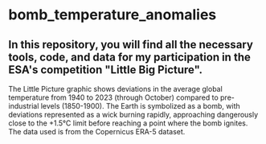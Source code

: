 # bomb_temperature_anomalies
In this repository, you will find all the necessary tools, code, and data for my participation in the ESA's competition "Little Big Picture".
-----------------------------------------------------------------------------------------------
The Little Picture graphic shows deviations in the average global temperature from 1940 to 2023
(through October) compared to pre-industrial levels (1850-1900). The Earth is symbolized as a bomb,
with deviations represented as a wick burning rapidly, approaching dangerously close to the +1.5°C limit
before reaching a point where the bomb ignites. The data used is from the Copernicus ERA-5 dataset.
